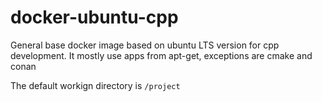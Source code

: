 # docker-ubuntu-cpp

General base docker image based on ubuntu LTS version for cpp development. It mostly use apps from apt-get, exceptions are cmake and conan

The default workign directory is `/project`
